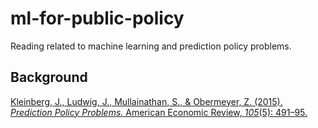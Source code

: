 # ml-for-public-policy
Reading related to machine learning and prediction policy problems.

## Background
[Kleinberg, J., Ludwig, J., Mullainathan, S., & Obermeyer, Z. (2015). *Prediction Policy Problems.* American Economic Review, *105*(5): 491–95.](https://www.cs.cornell.edu/home/kleinber/aer15-prediction.pdf)
